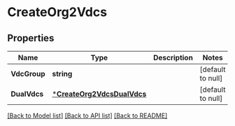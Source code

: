 # CreateOrg2Vdcs

## Properties
Name | Type | Description | Notes
------------ | ------------- | ------------- | -------------
**VdcGroup** | **string** |  | [default to null]
**DualVdcs** | [***CreateOrg2VdcsDualVdcs**](createOrg2Vdcs_dualVdcs.md) |  | [default to null]

[[Back to Model list]](../README.md#documentation-for-models) [[Back to API list]](../README.md#documentation-for-api-endpoints) [[Back to README]](../README.md)

